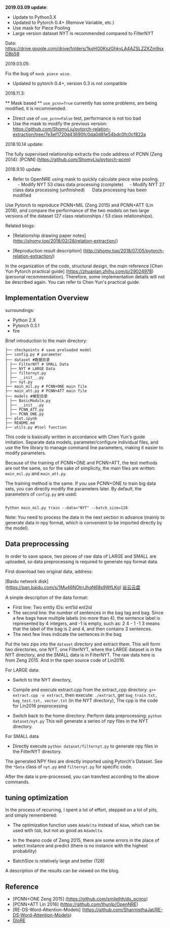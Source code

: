 **2019.03.09 update**:

- Update to Python3.X
- Updated to Pytorch 0.4+ (Remove Variable, etc.)
- Use mask for Piece Pooling
- Large version dataset NYT is recommended compared to FilterNYT

Data:
https://drive.google.com/drive/folders/1kqHG0KszGhkyLA4AZSLZ2XZm9sxD8b58

2019.03.05:

Fix the bug of `mask piece wise`.

- Updated to pytorch 0.4+, version 0.3 is not compatible


2018.11.3:

** Mask based ** `use_pcnn=True` currently has some problems, are being modified, it is recommended:

- Direct use of `use_pcnn=False` test, performance is not too bad
- Use the mask to modify the previous version: https://github.com/ShomyLiu/pytorch-relation-extraction/tree/7e3ef1720d43690fc0da0d81e54bdc0fc0cf822a


2018.10.14 update:

The fully supervised relationship extracts the code address of PCNN (Zeng 2014): [PCNN] (https://github.com/ShomyLiu/pytorch-pcnn)


2018.9.10 update:
- Refer to OpenNRE using mask to quickly calculate piece wise pooling.
    - Modify NYT 53 class data processing (complete)
    - Modify NYT 27 class data processing (unfinished)
    
Data processing has been modified

Use Pytorch to reproduce PCNN+MIL (Zeng 2015) and PCNN+ATT (Lin 2016), and compare the performance of the two models on two large versions of the dataset (27 class relationships / 53 class relationships).



Related blogs:

- [Relationship drawing paper notes] (http://shomy.top/2018/02/28/relation-extraction/)

- [Reproduction result description] (http://shomy.top/2018/07/05/pytorch-relation-extraction/)



In the organization of the code, structural design, the main reference [Chen Yun Pytorch practical guide] (https://zhuanlan.zhihu.com/p/29024978) (personal recommendation). Therefore, some implementation details will not be described again. You can refer to Chen Yun's practical guide.



## Implementation Overview


surroundings:

- Python 2.X
- Pytorch 0.3.1
- fire

Brief introduction to the main directory:

```
├── checkpoints # save preloaded model
├── config.py # parameter
├── dataset #数据目录
│ ├── FilterNYT # SMALL Data
│ ├── NYT # LARGE Data
│ ├── filternyt.py
│ ├── __init__.py
│ ├── nyt.py
├── main_mil.py # PCNN+ONE main file
├── main_att.py # PCNN+ATT main file
├── models #模型目录
│ ├── BasicModule.py
│ ├── __init__.py
│ ├── PCNN_ATT.py
│ ├── PCNN_ONE.py
├── plot.ipynb
├── README.md
├── utils.py #tool function
```



This code is basically written in accordance with Chen Yun's guide imitation. Separate data models, parameter/configure individual files, and use the fire library to manage command line parameters, making it easier to modify parameters.

Because of the training of PCNN+ONE and PCNN+ATT, the test methods are not the same, so for the sake of simplicity, the main files are written: `main_mil.py` and `main_att.py`.

The training method is the same. If you use PCNN+ONE to train big data sets, you can directly modify the parameters later. By default, the parameters of `config.py` are used:

```

Python main_mil.py train --data="NYT" --batch_size=128

```

Note: You need to process the data in the next section in advance (mainly to generate data in npy format, which is convenient to be imported directly by the model).



## Data preprocessing

In order to save space, two pieces of raw data of LARGE and SMALL are uploaded, so data preprocessing is required to generate npy format data.

First download two original data, address:

[Baidu network disk] (https://pan.baidu.com/s/1Mu46NOtrrJhqN68s9WfLKg) [谷云云盘](https://drive.google.com/drive/folders/1kqHG0KszGhkyLA4AZSLZ2XZm9sxD8b58?usp=sharing)

A simple description of the data format:
- First line: Two entity IDs: ent1id ent2id
- The second line: the number of sentences in the bag tag and bag. Since a few bags have multiple labels (no more than 4), the sentence label is represented by 4 integers, and -1 is empty, such as: 2 4 - 1 -1 3 means that the label of the bag is 2 and 4, and then contains 3 sentences.
- The next few lines indicate the sentences in the bag


Put the two zips into the `dataset` directory and extract them. This will form two directories, one NYT, one FilterNYT, where the LARGE dataset is in the NYT directory, and the SMALL data is in FilterNYT. The raw data here is from Zeng 2015. And in the open source code of Lin2016.



For LARGE data:



- Switch to the NYT directory,

- Compile and execute extract.cpp from the extract_cpp directory: `g++ extract.cpp -o extract`, then execute: `./extract`, get `bag_train.txt, bag_test.txt, vector.txt` (in the NYT directory), The cpp is the code for Lin2016 preprocessing

- Switch back to the home directory: Perform data preprocessing: `python dataset/nyt.py` This will generate a series of npy files in the NYT directory.



For SMALL data

- Directly execute `python dataset/filternyt.py` to generate npy files in the FilterNYT directory.



The generated NPY files are directly imported using Pytorch's Dataset. See the `*Data` class of `nyt.py` and `filternyt.py` for specific code.

After the data is pre-processed, you can train/test according to the above commands.



## tuning optimization

In the process of recurring, I spent a lot of effort, stepped on a lot of pits, and simply remembered:

- The optimization function uses `Adadelta` instead of `Adam`, which can be used with `SGD`, but not as good as `Adadelta`.

- In the theano code of Zeng 2015, there are some errors in the place of select instance and predict (there is no instance with the highest probability)

- BatchSize is relatively large and better (128)



A description of the results can be viewed on the blog.



## Reference

- [PCNN+ONE Zeng 2015] (https://github.com/smilelhh/ds_pcnns)
- [PCNN+ATT Lin 2016] (https://github.com/thunlp/OpenNRE)
- [RE-DS-Word-Attention-Models] (https://github.com/SharmisthaJat/RE-DS-Word-Attention-Models)
- [GloRE](https://github.com/ppuliu/GloRE)
